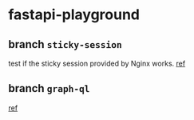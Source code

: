 # fastapi-playground

## branch `sticky-session`

test if the sticky session provided by Nginx works. [ref](https://kubernetes.github.io/ingress-nginx/examples/affinity/cookie/)

## branch `graph-ql`

[ref](https://fastapi.tiangolo.com/advanced/graphql/)
